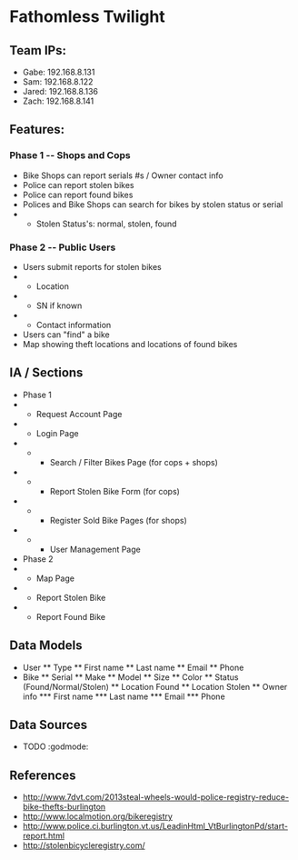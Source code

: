 # Fathomless Twilight

## Team IPs:

* Gabe: 192.168.8.131 
* Sam: 192.168.8.122
* Jared: 192.168.8.136
* Zach: 192.168.8.141

## Features:

### Phase 1 -- Shops and Cops

* Bike Shops can report  serials #s / Owner contact info
* Police can report stolen bikes
* Police can report found bikes
* Polices and Bike Shops can search for bikes by stolen status or serial
* * Stolen Status's: normal, stolen, found

### Phase 2 -- Public Users

* Users submit reports for stolen bikes
* * Location
* * SN if known
* * Contact information
* Users can "find" a bike
* Map showing theft locations and  locations of found bikes

## IA / Sections

* Phase 1
* * Request Account Page
* * Login Page
* * * Search / Filter Bikes Page (for cops + shops)
* * * Report Stolen Bike Form (for cops)
* * * Register Sold Bike Pages (for shops)
* * * User Management Page
* Phase 2
* * Map Page
* * Report Stolen Bike
* * Report Found Bike

## Data Models

* User
** Type
** First name
** Last name
** Email
** Phone
* Bike
** Serial
** Make 
** Model
** Size
** Color
** Status (Found/Normal/Stolen)
** Location Found
** Location Stolen
** Owner info
*** First name
*** Last name
*** Email
*** Phone

## Data Sources

* TODO :godmode:

## References

* http://www.7dvt.com/2013steal-wheels-would-police-registry-reduce-bike-thefts-burlington
* http://www.localmotion.org/bikeregistry
* http://www.police.ci.burlington.vt.us/LeadinHtml_VtBurlingtonPd/start-report.html
* http://stolenbicycleregistry.com/

